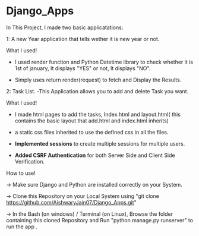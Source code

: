 # Django_Apps


In This Project, I made two basic applicatations:

1: A new Year application that tells wether it is new year or not.

  What I used!
  
 - I used render function and Python Datetime library to check whether it is 1st of january, It displays "YES" or not, It displays "NO".

 - Simply uses return render(request) to fetch and Display the Results.


2: Task List.
-This Application allows you to add and delete Task you want.

  What I used!
  
 - I made html pages to add the tasks, Index.html and layout.html( this contains the basic layout that add.html and index.html inherits)

 - a static css files inherited to use the defined css in all the files.

 - **Implemented sessions** to create multiple sessions for multiple users.
   
 - **Added CSRF Authentication** for both Server Side and Client Side Verification.

How to use!

-> Make sure Django and Python are installed correctly on your System.

-> Clone this Repository on your Local System using "git clone https://github.com/AishwaryJain07/Django_Apps.git"

-> In the Bash (on windows) / Terminal (on Linux), Browse the folder containing this cloned Repository and Run "python manage.py runserver" to run the app .

